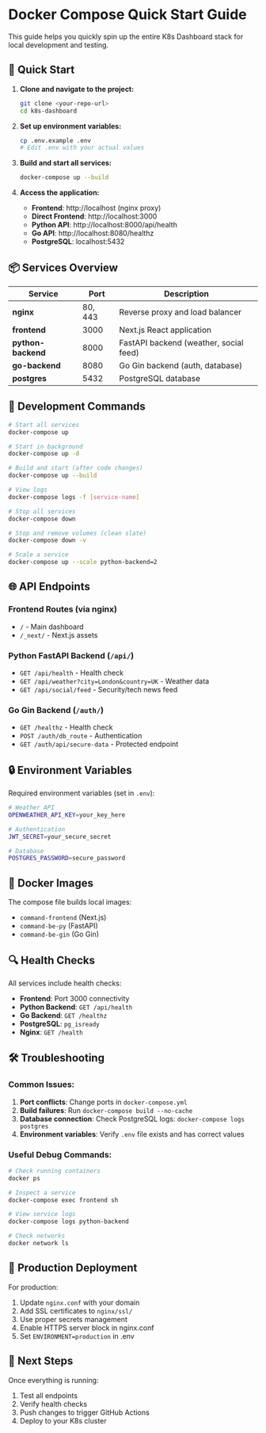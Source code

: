 # Docker Compose Quick Start Guide

This guide helps you quickly spin up the entire K8s Dashboard stack for local development and testing.

## 🚀 Quick Start

1. **Clone and navigate to the project:**
   ```bash
   git clone <your-repo-url>
   cd k8s-dashboard
   ```

2. **Set up environment variables:**
   ```bash
   cp .env.example .env
   # Edit .env with your actual values
   ```

3. **Build and start all services:**
   ```bash
   docker-compose up --build
   ```

4. **Access the application:**
   - **Frontend**: http://localhost (nginx proxy)
   - **Direct Frontend**: http://localhost:3000
   - **Python API**: http://localhost:8000/api/health
   - **Go API**: http://localhost:8080/healthz
   - **PostgreSQL**: localhost:5432

## 📦 Services Overview

| Service | Port | Description |
|---------|------|-------------|
| **nginx** | 80, 443 | Reverse proxy and load balancer |
| **frontend** | 3000 | Next.js React application |
| **python-backend** | 8000 | FastAPI backend (weather, social feed) |
| **go-backend** | 8080 | Go Gin backend (auth, database) |
| **postgres** | 5432 | PostgreSQL database |

## 🔧 Development Commands

```bash
# Start all services
docker-compose up

# Start in background
docker-compose up -d

# Build and start (after code changes)
docker-compose up --build

# View logs
docker-compose logs -f [service-name]

# Stop all services
docker-compose down

# Stop and remove volumes (clean slate)
docker-compose down -v

# Scale a service
docker-compose up --scale python-backend=2
```

## 🌐 API Endpoints

### Frontend Routes (via nginx)
- `/` - Main dashboard
- `/_next/` - Next.js assets

### Python FastAPI Backend (`/api/`)
- `GET /api/health` - Health check
- `GET /api/weather?city=London&country=UK` - Weather data
- `GET /api/social/feed` - Security/tech news feed

### Go Gin Backend (`/auth/`)
- `GET /healthz` - Health check
- `POST /auth/db_route` - Authentication
- `GET /auth/api/secure-data` - Protected endpoint

## 🔒 Environment Variables

Required environment variables (set in `.env`):

```bash
# Weather API
OPENWEATHER_API_KEY=your_key_here

# Authentication
JWT_SECRET=your_secure_secret

# Database
POSTGRES_PASSWORD=secure_password
```

## 🐳 Docker Images

The compose file builds local images:
- `command-frontend` (Next.js)
- `command-be-py` (FastAPI)
- `command-be-gin` (Go Gin)

## 🔍 Health Checks

All services include health checks:
- **Frontend**: Port 3000 connectivity
- **Python Backend**: `GET /api/health`
- **Go Backend**: `GET /healthz`
- **PostgreSQL**: `pg_isready`
- **Nginx**: `GET /health`

## 🛠️ Troubleshooting

### Common Issues:

1. **Port conflicts**: Change ports in `docker-compose.yml`
2. **Build failures**: Run `docker-compose build --no-cache`
3. **Database connection**: Check PostgreSQL logs: `docker-compose logs postgres`
4. **Environment variables**: Verify `.env` file exists and has correct values

### Useful Debug Commands:

```bash
# Check running containers
docker ps

# Inspect a service
docker-compose exec frontend sh

# View service logs
docker-compose logs python-backend

# Check networks
docker network ls
```

## 🚀 Production Deployment

For production:
1. Update `nginx.conf` with your domain
2. Add SSL certificates to `nginx/ssl/`
3. Use proper secrets management
4. Enable HTTPS server block in nginx.conf
5. Set `ENVIRONMENT=production` in .env

## 📝 Next Steps

Once everything is running:
1. Test all endpoints
2. Verify health checks
3. Push changes to trigger GitHub Actions
4. Deploy to your K8s cluster